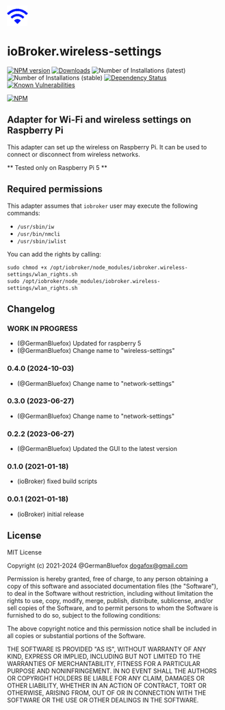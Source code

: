 ![Logo](admin/wireless-settings.png)

# ioBroker.wireless-settings

[![NPM version](http://img.shields.io/npm/v/iobroker.telemetry.svg)](https://www.npmjs.com/package/iobroker.wireless-settings)
[![Downloads](https://img.shields.io/npm/dm/iobroker.telemetry.svg)](https://www.npmjs.com/package/iobroker.wireless-settings)
![Number of Installations (latest)](http://iobroker.live/badges/wireless-settings-installed.svg)
![Number of Installations (stable)](http://iobroker.live/badges/wireless-settings-stable.svg)
[![Dependency Status](https://img.shields.io/david/ioBroker/iobroker.wireless-settings.svg)](https://david-dm.org/ioBroker/iobroker.wireless-settings)
[![Known Vulnerabilities](https://snyk.io/test/github/ioBroker/ioBroker.wireless-settings/badge.svg)](https://snyk.io/test/github/ioBroker/ioBroker.wireless-settings)

[![NPM](https://nodei.co/npm/iobroker.telemetry.png?downloads=true)](https://nodei.co/npm/iobroker.wireless-settings/)

## Adapter for Wi-Fi and wireless settings on Raspberry Pi

This adapter can set up the wireless on Raspberry Pi. It can be used to connect or disconnect from wireless networks.

** Tested only on Raspberry Pi 5 **

## Required permissions

This adapter assumes that `iobroker` user may execute the following commands:

-   `/usr/sbin/iw`
-   `/usr/bin/nmcli`
-   `/usr/sbin/iwlist`

You can add the rights by calling:

```
sudo chmod +x /opt/iobroker/node_modules/iobroker.wireless-settings/wlan_rights.sh
sudo /opt/iobroker/node_modules/iobroker.wireless-settings/wlan_rights.sh
```

<!--
	Placeholder for the next version (at the beginning of the line):
	### **WORK IN PROGRESS**
-->

## Changelog
### **WORK IN PROGRESS**

-   (@GermanBluefox) Updated for raspberry 5
-   (@GermanBluefox) Change name to "wireless-settings"

### 0.4.0 (2024-10-03)

-   (@GermanBluefox) Change name to "network-settings"

### 0.3.0 (2023-06-27)

-   (@GermanBluefox) Change name to "network-settings"

### 0.2.2 (2023-06-27)

-   (@GermanBluefox) Updated the GUI to the latest version

### 0.1.0 (2021-01-18)

-   (ioBroker) fixed build scripts

### 0.0.1 (2021-01-18)

-   (ioBroker) initial release

## License

MIT License

Copyright (c) 2021-2024 @GermanBluefox <dogafox@gmail.com>

Permission is hereby granted, free of charge, to any person obtaining a copy
of this software and associated documentation files (the "Software"), to deal
in the Software without restriction, including without limitation the rights
to use, copy, modify, merge, publish, distribute, sublicense, and/or sell
copies of the Software, and to permit persons to whom the Software is
furnished to do so, subject to the following conditions:

The above copyright notice and this permission notice shall be included in all
copies or substantial portions of the Software.

THE SOFTWARE IS PROVIDED "AS IS", WITHOUT WARRANTY OF ANY KIND, EXPRESS OR
IMPLIED, INCLUDING BUT NOT LIMITED TO THE WARRANTIES OF MERCHANTABILITY,
FITNESS FOR A PARTICULAR PURPOSE AND NONINFRINGEMENT. IN NO EVENT SHALL THE
AUTHORS OR COPYRIGHT HOLDERS BE LIABLE FOR ANY CLAIM, DAMAGES OR OTHER
LIABILITY, WHETHER IN AN ACTION OF CONTRACT, TORT OR OTHERWISE, ARISING FROM,
OUT OF OR IN CONNECTION WITH THE SOFTWARE OR THE USE OR OTHER DEALINGS IN THE
SOFTWARE.
